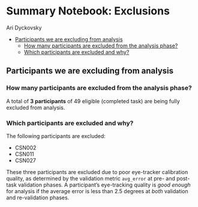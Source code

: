 Summary Notebook: Exclusions
================
Ari Dyckovsky

  - [Participants we are excluding from
    analysis](#participants-we-are-excluding-from-analysis)
      - [How many participants are excluded from the analysis
        phase?](#how-many-participants-are-excluded-from-the-analysis-phase)
      - [Which participants are excluded and
        why?](#which-participants-are-excluded-and-why)

## Participants we are excluding from analysis

### How many participants are excluded from the analysis phase?

A total of **3 participants** of 49 eligible (completed task) are being
fully excluded from analysis.

### Which participants are excluded and why?

The following participants are excluded:

  - CSN002
  - CSN011
  - CSN027

These three participants are excluded due to poor eye-tracker
calibration quality, as determined by the validation metric `avg_error`
at pre- and post-task validation phases. A participant’s eye-tracking
quality is *good enough* for analysis if the average error is less than
2.5 degrees at *both* validation and re-validation phases.
